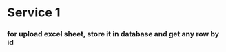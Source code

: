 <h1>
  Service 1
</h1>
<h3> for upload excel sheet, store it in database and get any row by id</h3>
